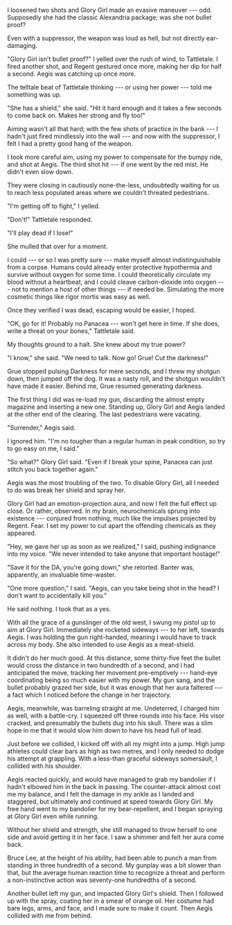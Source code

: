 I loosened two shots and Glory Girl made an evasive maneuver
--- odd. Supposedly she had the classic Alexandria package; was she
not bullet proof?

Even with a suppressor, the weapon was loud as hell, but not directly
ear-damaging.

"Glory Girl isn't bullet proof?" I yelled over the rush of wind, to
Tattletale. I fired another shot, and Regent gestured once more, making 
her dip for half a second. Aegis was catching up once more.

The telltale beat of Tattletale thinking --- or using her power ---
told me something was up.

"She has a shield," she said. "Hit it hard enough and it takes a few
seconds to come back on. Makes her strong and fly too!"

Aiming wasn't all that hard; with the few shots of practice in the bank --- I hadn't
just fired mindlessly into the wall --- and now with the suppressor, I felt I had a pretty good
hang of the weapon.

I took more careful aim, using my power to compensate for the bumpy ride, and shot at Aegis. The
third shot hit --- if one went by the red mist. He didn't even slow down.

They were closing in cautiously none-the-less, undoubtedly waiting for us to reach less populated
areas where we couldn't threated pedestrians.

"I'm getting off to fight," I yelled.

"Don't!" Tattletale responded.

"I'll play dead if I lose!"

She mulled that over for a moment.

I could --- or so I was pretty sure --- make myself almost indistinguishable from a corpse.
Humans could already enter protective hypothermia and survive without oxygen for some time.
I could theoretically circulate my blood without a heartbeat, and I could cleave carbon-dioxide
into oxygen --- not to mention a host of other things --- if needed be. Simulating the more
cosmetic things like rigor mortis was easy as well.

Once they verified I was dead, escaping would be easier, I hoped.

"OK, go for it! Probably no Panacea --- won't get here in time. If she does, write a threat
on your bones," Tattletale said.

My thoughts ground to a halt. She knew about my true power?

"I know," she said. "We need to talk. Now go! Grue! Cut the darkness!"

Grue stopped pulsing Darkness for mere seconds, and I threw my shotgun down, then
jumped off the dog. It was a nasty roll, and the shotgun wouldn't have made it easier.
Behind me, Grue resumed generating darkness.

The first thing I did was re-load my gun, discarding the almost empty magazine and
inserting a new one. Standing up, Glory Girl and Aegis landed at the other end
of the clearing. The last pedestrians were vacating.

"Surrender," Aegis said.

I ignored him. "I'm no tougher than a regular human in peak condition, so try to go easy on me,
I said."

"So what?" Glory Girl said. "Even if I break your spine, Panacea can just stitch you back together
again."

Aegis was the most troubling of the two. To disable Glory Girl, all I needed to do was break her
shield and spray her.

Glory Girl had an emotion-projection aura, and now I felt the full effect up close. Or rather, observed.
In my brain, neurochemicals sprung into existence --- conjured from nothing, much like the impulses
projected by Regent. Fear. I set my power to cut apart the offending chemicals as they appeared.

"Hey, we gave her up as soon as we realized," I said, pushing indignance into my voice. "We never
intended to take anyone that important hostage!"

"Save it for the DA, you're going down," she retorted. Banter was, apparently, an invaluable time-waster.

"One more question," I said. "Aegis, can you take being shot in the head? I don't want to accidentally
kill you."

He said nothing. I took that as a yes.

With all the grace of a gunslinger of the old west, I swung my pistol up to aim at Glory Girl.
Immediately she rocketed sideways --- to her left, towards Aegis. I was holding the gun right-handed,
meaning I would have to track across my body. She also intended to use Aegis as a meat-shield.

It didn't do her much good. At this distance, some thirty-five feet the bullet would cross the distance
in two hundredth of a second, and I had anticipated the move, tracking her movement pre-emptively ---
hand-eye coordinating being so much easier with my power. My gun
sang, and the bullet probably grazed her side, but it was enough that her aura faltered --- a fact which
I noticed before the change in her trajectory.

Aegis, meanwhile, was barreling straight at me. Undeterred, I charged him as well, with a battle-cry.
I squeezed off three rounds into his face. His visor cracked, and presumably
the bullets dug into his skull. There was a slim hope in me that it would slow
him down to have his head full of lead.

Just before we collided, I kicked off with all my might into a jump. High jump athletes could clear bars
as high as two metres, and I only needed to dodge his attempt at grappling. With a less-than graceful
sideways somersault, I collided with his shoulder.

Aegis reacted quickly, and would have managed to grab my bandolier if I hadn't elbowed him in the back
in passing. The counter-attack almost cost me my balance, and I felt the damage in my ankle as I landed and
staggered, but ultimately and continued at speed towards Glory Girl. My free hand went to my bandolier
for my bear-repellent, and I began spraying at Glory Girl even while running.

Without her shield and strength, she still managed to throw herself to one side and avoid getting it
in her face. I saw a shimmer and felt her aura come back.

Bruce Lee, at the height of his ability, had been able to punch a man from standing in three hundredth
of a second. My gunplay was a bit slower than that, but the average human reaction time to recognize
a threat and perform a non-instinctive action was seventy-one hundredths of a second.

Another bullet left my gun, and impacted Glory Girl's shield. Then I followed up with the spray, coating
her in a smear of orange oil. Her costume had bare legs, arms, and face, and I made sure to make it count.
Then Aegis collided with me from behind.

